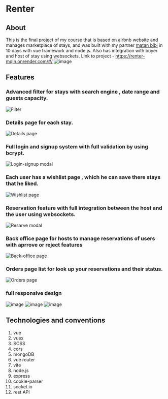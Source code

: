 # Renter
## About
This is the final project of my course that is based on airbnb website and manages
marketplace of stays, and was built with my partner [matan bibi](https://www.linkedin.com/in/matan-bibi-0a095624a/) in 10 days with vue
framework and node.js. Also has integration with buyer and host of stay using
websockets.
Link to project - https://renter-mqln.onrender.com/#/
![image](https://user-images.githubusercontent.com/114091759/224542917-fc956ba5-1d24-4444-90d1-69bf0af13ec8.png)

## Features
### Advanced filter for stays with search engine , date range and guests capacity.
![Filter](https://user-images.githubusercontent.com/114091759/224542464-f25e0260-b7e6-436b-b1b5-bed180cabfaa.png)
### Details page for each stay.
![Details page](https://user-images.githubusercontent.com/114091759/224542538-be761ac0-c18d-41b3-a7fc-dbafea4d81ed.png)
### Full login and signup system with full validation by using bcrypt. 
![Login-signup modal](https://user-images.githubusercontent.com/114091759/224542602-b630e145-2da6-4b68-b7a7-2e9d460c64af.png)
### Each user has a wishlist page , which he can save there stays that he liked.
![Wishlist page](https://user-images.githubusercontent.com/114091759/224542563-227ed2e7-569d-4a93-b303-6e493ff13b87.png)
### Reservation feature with full integration between the host and the user using websockets.
![Resarve modal](https://user-images.githubusercontent.com/114091759/224542671-43437d67-4163-4917-962c-f28761808d98.png)
### Back office page for hosts to manage reservations of users with aprrove or reject features
![Back-office page](https://user-images.githubusercontent.com/114091759/224542783-2a7e68bf-6273-4b8f-93a1-291fedc6fbe1.png)
### Orders page list for look up your reservations and their status.
![Orders page](https://user-images.githubusercontent.com/114091759/224542709-0aa817b5-2a8b-4f8b-94e6-56ee75251431.png)
### full responsive design
![image](https://user-images.githubusercontent.com/114091759/224542852-e6517449-630d-4ef7-92f5-860065ef676b.png)
![image](https://user-images.githubusercontent.com/114091759/224542884-115ce624-b9d0-4718-8d72-eb681dff9b73.png)
![image](https://user-images.githubusercontent.com/114091759/224542896-59d5bdf5-2585-433e-ae06-bb06b99d81ad.png)

## Technologies and conventions
1. vue
2. vuex
3. SCSS
4. cors
5. mongoDB
6. vue router
7. vite
8. node.js
9. express
10. cookie-parser
11. socket.io
12. rest API
